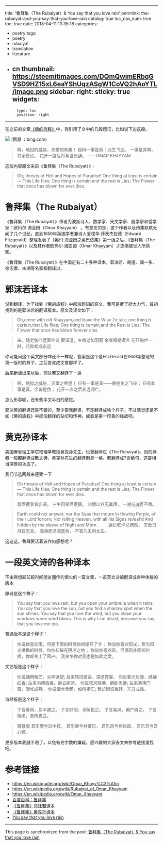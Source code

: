 
---
title: '鲁拜集（The Rubaiyat）& You say that you love rain'
permlink: the-rubaiyat-and-you-say-that-you-love-rain
catalog: true
toc_nav_num: true
toc: true
date: 2018-04-11 13:35:18
categories:
- poetry
tags:
- poetry
- rubaiyat
- translation
- literature
- cn
thumbnail: https://steemitimages.com/DQmQwimERbqGVSD9HZ15xL6eaYShUqzASgW1CoVQ2hAoYTL/image.png
sidebar:
    right:
        sticky: true
widgets:
    -
        type: toc
        position: right
---


在之前的文章[《佛的旅程》](https://steemit.com/cn/@oflyhigh/4nuh8x)中，我引用了文中的几段题词，比如说下边这段。

![](https://steemitimages.com/DQmQwimERbqGVSD9HZ15xL6eaYShUqzASgW1CoVQ2hAoYTL/image.png)
(图源 ：bing.com)

>啊，地狱的威胁，天堂的希翼！
起码一事是真：此生飞逝。
一事是真啊，其余皆谎，
花开一度后将与世长辞。
——OMAR KHAYYAM

这段内容原文来自《鲁拜集（The Rubaiyat）》:
>Oh, threats of Hell and Hopes of Paradise!
One thing at least is certain — This Life flies;
One thing is certain and the rest is Lies;
The Flower that once has blown for ever dies.

# 鲁拜集（The Rubaiyat）

《鲁拜集（The Rubaiyat）》作者为波斯诗人、数学家、天文学家、医学家和哲学家：欧玛尔·海亚姆（Omar Khayyam） 。有意思的是，这个作者以及诗集默默无闻了几个世纪，直到1859年英国学者兼诗人爱德华·菲茨杰拉德（Edward Fitzgerald）整理发表了《奥玛·海亚姆之柔巴依集》第一版之后，《鲁拜集（The Rubaiyat）》以及其作者欧玛尔·海亚姆（Omar Khayyam）才逐渐被世人所熟知。

《鲁拜集（The Rubaiyat）》在中国近有二十多种译本，郭沫若、胡适、闻一多、徐志摩、朱湘等名家都翻译过。

# 郭沫若译本

说到翻译，为了找到《佛的旅程》中那段题词的原文，我可是费了挺大力气，最初找到的是郭沫若的翻译版本。原文及译文如下：

>Oh,come with old Khayyam,and leave the Wise
To talk; one thing is certain,that Life flies;
One thing is certain,and the Rest is Lies;
The Flower that once has blown forever dies.

>来，随老伽叶远离空谈
要知道，生命逝如羽箭
余者都是谎言
花开绚烂一时，花败却成永远

你可能问这个英文部分咋还不一样呢，答案是这个是FitzGerald在1859年整理的第一版时的样子，之后变改成文首那样了。

后来新版出来以后，郭沫若又翻译了一遍
>啊，地狱之威胁，天堂之希望！
只有一事是真——便是生之飞丧；
只有此事是真，余皆是伪；
花开一次之后永远凋亡。

怎么形容呢，还有些半文半白的感觉。

郭沫若的翻译还是不错的，至少要我翻译，不定翻译成啥个样子，不过感觉还是不如《佛的旅程》中那段翻译的贴切和传神，或者是第一印象的缘故吧。

# 黄克孙译本

美国麻省理工学院物理学教授黄克孙先生，也曾翻译过《The Rubaiyat》，别的译者一般都翻译成散文诗，黄克孙先生的翻译别具一格，都翻译成7言绝句，这要相当深厚的功底了。

我们节选两段来感受一下

>Oh threats of Hell and Hopes of Paradise!
One thing at least is certain — This Life flies;
One thing is certain and the rest is Lies;
The Flower that once has blown for ever dies.

>碧落黄泉皆妄语，
三生因果尽荒唐。
浊醪以外无眞理，
一谢花魂再不香。 

>Earth could not answer; nor the Seas that mourn
In flowing Purple, of their Lord forlorn;
Nor rolling Heaven, with all his Signs reveal'd
And hidden by the sleeve of Night and Morn.
　　 
>遍访乾坤总惘然，
天垂日月寂无言。
海涛悲涌深蓝色，
不答凡夫问太玄。 

这这这，鲁拜要活着该作何感想呢？

# 一段英文诗的各种译本

不由得想起前段时间朋友圈传的很火的一篇文章，一首英文诗被翻译成各种体裁的版本

原诗是这个样子：

>You say that you love rain,
but you open your umbrella when it rains.
You say that you love the sun,
but you find a shadow spot when the sun shines.
You say that you love the wind,
but you close your windows when wind blows.
This is why I am afraid,
because you say that you love me too.

普通版本是这个样子：
>你说你喜欢雨，但是下雨的时候你却撑开了伞；
你说你喜欢阳光，但当阳光播撒的时候，你你却躲在阴凉之地；
你说你喜欢风，但清风扑面的时候，你却关上了窗户。
我害怕你对我也是如此之爱。 

文艺版是这个样子：
>你说烟雨微芒，兰亭远望;
后来轻揽婆娑，深遮霓裳。
你说春光烂漫，绿袖红香;
后来内掩西楼，静立卿旁。
你说软风轻拂，醉卧思量;
后来紧掩门窗，漫帐成殇。
你说情丝柔肠，如何相忘;
我却眼波微转，兀自成霜。

诗经版是这个样子：
>子言慕雨，启伞避之。
子言好阳，寻荫拒之。
子言喜风，阖户离之。
子言偕老，吾所畏之。

>离骚版
君乐雨兮启伞枝，
君乐昼兮林蔽日，
君乐风兮栏帐起，
君乐吾兮吾心噬。

更多版本我就不贴了，以免有充字数的嫌疑，感兴趣的大家去文末参考链接里找吧。

# 参考链接

* https://en.wikiquote.org/wiki/Omar_Khayy%C3%A1m
* https://en.wikipedia.org/wiki/Rubaiyat_of_Omar_Khayyam
* https://en.wikipedia.org/wiki/Omar_Khayyam
* [百度百科：鲁拜集](https://baike.baidu.com/item/%E9%B2%81%E6%8B%9C%E9%9B%86/4206969)
* [《鲁拜集》郭沫若译本](http://www.360doc.com/content/17/0102/10/520795_619460969.shtml)
* [《鲁拜集》黄克孙译本](https://tieba.baidu.com/p/2335098748)
* [You say that you love rain](https://www.douban.com/note/322936169/)

- - -

This page is synchronized from the post: [鲁拜集（The Rubaiyat）& You say that you love rain](https://steemit.com/@oflyhigh/the-rubaiyat-and-you-say-that-you-love-rain)
